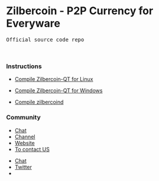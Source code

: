 <h1><strong>Zilbercoin - P2P Currency for Everyware</strong></h1>
<pre>Official source code repo</pre>
<p><br></p>
<h3>Instructions</h3>
<ul><li><a href="https://github.com/Zilbercoin/Zilbercoin/blob/main/doc/tutorial-qt.linux.txt">Compile Zilbercoin-QT for Linux</a></li></ul>
<ul><li><a href="https://github.com/Zilbercoin/Zilbercoin/blob/main/doc/tutorial-qt.windows.txt">Compile Zilbercoin-QT for Windows</a></li></ul>
<ul><li><a href="https://github.com/Zilbercoin/Zilbercoin/blob/main/doc/build-unix.txt">Compile zilbercoind</a></li></ul>
<h3></h3>
<h3>Community</h3>
<ul><li><a href="https://t.me/zilbercoin_official">Chat</a></li><li><a href="https://t.me/zbccrypto">Channel</a></li><li><a href="https://zilbercoin.org">Website</a></li><li><a href="mailto: zilberdev@zilbercoin.org" target="_blank">To contact US</a></li></ul>
<ul><li><a href="https://twitter.com/ZBC_Point">Chat</a></li><li><a href="https://twitter.com/ZBC_Point">Twitter</a></li><li><a 
